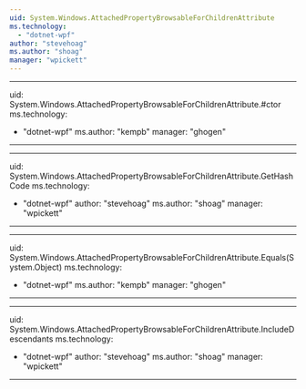 ```yaml
---
uid: System.Windows.AttachedPropertyBrowsableForChildrenAttribute
ms.technology: 
  - "dotnet-wpf"
author: "stevehoag"
ms.author: "shoag"
manager: "wpickett"
---
```


---
uid: System.Windows.AttachedPropertyBrowsableForChildrenAttribute.#ctor
ms.technology: 
  - "dotnet-wpf"
ms.author: "kempb"
manager: "ghogen"
---

---
uid: System.Windows.AttachedPropertyBrowsableForChildrenAttribute.GetHashCode
ms.technology: 
  - "dotnet-wpf"
author: "stevehoag"
ms.author: "shoag"
manager: "wpickett"
---

---
uid: System.Windows.AttachedPropertyBrowsableForChildrenAttribute.Equals(System.Object)
ms.technology: 
  - "dotnet-wpf"
ms.author: "kempb"
manager: "ghogen"
---

---
uid: System.Windows.AttachedPropertyBrowsableForChildrenAttribute.IncludeDescendants
ms.technology: 
  - "dotnet-wpf"
author: "stevehoag"
ms.author: "shoag"
manager: "wpickett"
---
